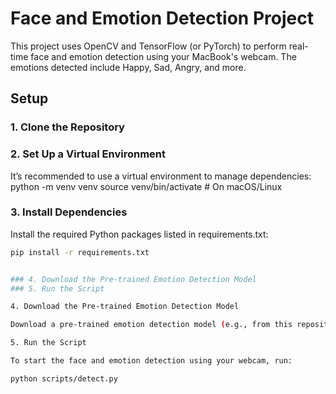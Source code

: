 # Face and Emotion Detection Project

This project uses OpenCV and TensorFlow (or PyTorch) to perform real-time face and emotion detection using your MacBook's webcam. The emotions detected include Happy, Sad, Angry, and more.

## Setup

### 1. Clone the Repository
### 2. Set Up a Virtual Environment
It’s recommended to use a virtual environment to manage dependencies:
python -m venv venv
source venv/bin/activate  # On macOS/Linux
### 3. Install Dependencies
Install the required Python packages listed in requirements.txt:

```bash
pip install -r requirements.txt


### 4. Download the Pre-trained Emotion Detection Model
### 5. Run the Script

4. Download the Pre-trained Emotion Detection Model

Download a pre-trained emotion detection model (e.g., from this repository or train your own) and place it in the models/ directory. Ensure it is named emotion_detection_model.h5.

5. Run the Script

To start the face and emotion detection using your webcam, run:

python scripts/detect.py
